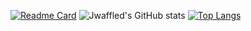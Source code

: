 [![Readme Card](https://github-readme-stats.vercel.app/api/pin/?username=jwaffled&repo=Jwaffled)](https://github.com/Jwaffled/Jwaffled)
![Jwaffled's GitHub stats](https://github-readme-stats.vercel.app/api?username=jwaffled&show_icons=true&theme=radical)
[![Top Langs](https://github-readme-stats.vercel.app/api/top-langs/?username=jwaffled)](https://github.com/Jwaffled/Jwaffled)


<!--
**Jwaffled/Jwaffled** is a ✨ _special_ ✨ repository because its `README.md` (this file) appears on your GitHub profile.

Here are some ideas to get you started:

- 🔭 I’m currently working on ...
- 🌱 I’m currently learning ...
- 👯 I’m looking to collaborate on ...
- 🤔 I’m looking for help with ...
- 💬 Ask me about ...
- 📫 How to reach me: ...
- 😄 Pronouns: ...
- ⚡ Fun fact: ...
-->
